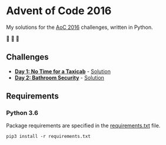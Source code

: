 # Advent of Code 2016

My solutions for the [AoC 2016](https://adventofcode.com/2016) challenges, written in Python.

:christmas_tree: :christmas_tree: :christmas_tree:

## Challenges

- **[Day 1: No Time for a Taxicab](https://adventofcode.com/2016/day/1)** - [Solution](src/day1.py)
- **[Day 2: Bathroom Security](https://adventofcode.com/2016/day/2)** - [Solution](src/day2.py)

## Requirements

### Python 3.6

Package requirements are specified in the [requirements.txt](requirements.txt) file.

```
pip3 install -r requirements.txt
```
